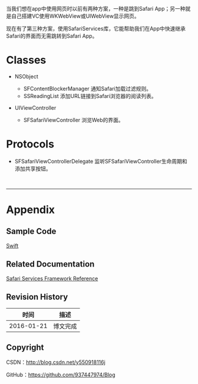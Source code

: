 当我们想在app中使用网页时以前有两种方案，一种是跳到Safari App；另一种就是自己搭建VC使用WKWebView或UIWebView显示网页。

现在有了第三种方案，使用SafariServices库，它能帮助我们在App中快速继承Safari的界面而无需跳转到Safari App。

# Classes

- NSObject
    - SFContentBlockerManager 通知Safari加载过滤规则。
    - SSReadingList 添加URL链接到Safari浏览器的阅读列表。

- UIViewController
    - SFSafariViewController 浏览Web的界面。

# Protocols

- SFSafariViewControllerDelegate 监听SFSafariViewController生命周期和添加共享按钮。

&#160;

----------

# Appendix

## Sample Code

[Swift](https://github.com/937447974/Swift)

## Related Documentation

[Safari Services Framework Reference](https://developer.apple.com/library/ios/documentation/SafariServices/Reference/SafariServicesFramework_Ref/index.html)

## Revision History

| 时间 | 描述 |
| ---- | ---- |
| 2016-01-21 | 博文完成 |

## Copyright

CSDN：http://blog.csdn.net/y550918116j

GitHub：https://github.com/937447974/Blog